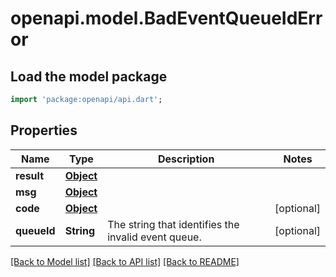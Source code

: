 # openapi.model.BadEventQueueIdError

## Load the model package
```dart
import 'package:openapi/api.dart';
```

## Properties
Name | Type | Description | Notes
------------ | ------------- | ------------- | -------------
**result** | [**Object**](.md) |  | 
**msg** | [**Object**](.md) |  | 
**code** | [**Object**](.md) |  | [optional] 
**queueId** | **String** | The string that identifies the invalid event queue.  | [optional] 

[[Back to Model list]](../README.md#documentation-for-models) [[Back to API list]](../README.md#documentation-for-api-endpoints) [[Back to README]](../README.md)


